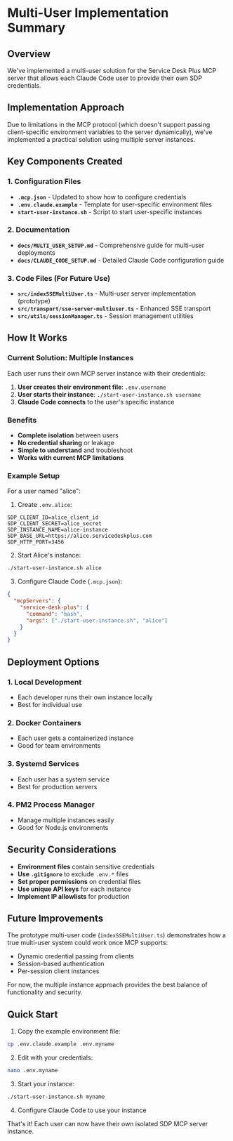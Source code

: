 # Multi-User Implementation Summary

## Overview

We've implemented a multi-user solution for the Service Desk Plus MCP server that allows each Claude Code user to provide their own SDP credentials.

## Implementation Approach

Due to limitations in the MCP protocol (which doesn't support passing client-specific environment variables to the server dynamically), we've implemented a practical solution using multiple server instances.

## Key Components Created

### 1. Configuration Files

- **`.mcp.json`** - Updated to show how to configure credentials
- **`.env.claude.example`** - Template for user-specific environment files
- **`start-user-instance.sh`** - Script to start user-specific instances

### 2. Documentation

- **`docs/MULTI_USER_SETUP.md`** - Comprehensive guide for multi-user deployments
- **`docs/CLAUDE_CODE_SETUP.md`** - Detailed Claude Code configuration guide

### 3. Code Files (For Future Use)

- **`src/indexSSEMultiUser.ts`** - Multi-user server implementation (prototype)
- **`src/transport/sse-server-multiuser.ts`** - Enhanced SSE transport
- **`src/utils/sessionManager.ts`** - Session management utilities

## How It Works

### Current Solution: Multiple Instances

Each user runs their own MCP server instance with their credentials:

1. **User creates their environment file**: `.env.username`
2. **User starts their instance**: `./start-user-instance.sh username`
3. **Claude Code connects** to the user's specific instance

### Benefits

- **Complete isolation** between users
- **No credential sharing** or leakage
- **Simple to understand** and troubleshoot
- **Works with current MCP limitations**

### Example Setup

For a user named "alice":

1. Create `.env.alice`:
```env
SDP_CLIENT_ID=alice_client_id
SDP_CLIENT_SECRET=alice_secret
SDP_INSTANCE_NAME=alice-instance
SDP_BASE_URL=https://alice.servicedeskplus.com
SDP_HTTP_PORT=3456
```

2. Start Alice's instance:
```bash
./start-user-instance.sh alice
```

3. Configure Claude Code (`.mcp.json`):
```json
{
  "mcpServers": {
    "service-desk-plus": {
      "command": "bash",
      "args": ["./start-user-instance.sh", "alice"]
    }
  }
}
```

## Deployment Options

### 1. Local Development
- Each developer runs their own instance locally
- Best for individual use

### 2. Docker Containers
- Each user gets a containerized instance
- Good for team environments

### 3. Systemd Services
- Each user has a system service
- Best for production servers

### 4. PM2 Process Manager
- Manage multiple instances easily
- Good for Node.js environments

## Security Considerations

- **Environment files** contain sensitive credentials
- **Use `.gitignore`** to exclude `.env.*` files
- **Set proper permissions** on credential files
- **Use unique API keys** for each instance
- **Implement IP allowlists** for production

## Future Improvements

The prototype multi-user code (`indexSSEMultiUser.ts`) demonstrates how a true multi-user system could work once MCP supports:

- Dynamic credential passing from clients
- Session-based authentication
- Per-session client instances

For now, the multiple instance approach provides the best balance of functionality and security.

## Quick Start

1. Copy the example environment file:
```bash
cp .env.claude.example .env.myname
```

2. Edit with your credentials:
```bash
nano .env.myname
```

3. Start your instance:
```bash
./start-user-instance.sh myname
```

4. Configure Claude Code to use your instance

That's it! Each user can now have their own isolated SDP MCP server instance.